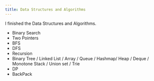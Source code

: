 ```yaml
---
title: Data Structures and Algorithms
---
```


I finished the Data Structures and Algorithms. 
- Binary Search
- Two Pointers
- BFS
- DFS
- Recursion
- Binary Tree / Linked List / Array / Queue / Hashmap/ Heap / Deque / Monotone Stack / Union set / Trie
- DP
- BackPack